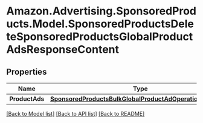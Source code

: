 # Amazon.Advertising.SponsoredProducts.Model.SponsoredProductsDeleteSponsoredProductsGlobalProductAdsResponseContent

## Properties

Name | Type | Description | Notes
------------ | ------------- | ------------- | -------------
**ProductAds** | [**SponsoredProductsBulkGlobalProductAdOperationResponse**](SponsoredProductsBulkGlobalProductAdOperationResponse.md) |  | 

[[Back to Model list]](../README.md#documentation-for-models) [[Back to API list]](../README.md#documentation-for-api-endpoints) [[Back to README]](../README.md)


